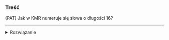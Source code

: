 ### Treść
(PAT)
Jak w KMR numeruje się słowa o długości 16?

------
<details><summary>Rozwiązanie</summary>
<p>

